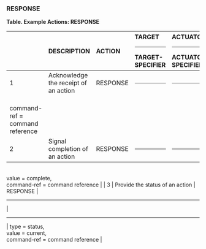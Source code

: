 ### RESPONSE
**Table. Example Actions: RESPONSE**

|  | DESCRIPTION | ACTION | TARGET<hr>TARGET-SPECIFIER | ACTUATOR<hr>ACTUATOR-SPECIFIER | MODIFIER | 
| :--- | :--- | :--- | :--- | :--- | :--- | 
| 1 | Acknowledge the receipt of an action | RESPONSE | <hr> | <hr> | type = acknowledge,<br>command-ref = command reference | 
| 2 | Signal completion of an action | RESPONSE | <hr> | <hr> | type = status,<br>value = complete,<br>command-ref = command reference | 
| 3 | Provide the status of an action | RESPONSE | <hr> | <hr> | type = status,<br>value = current,<br>command-ref = command reference | 


